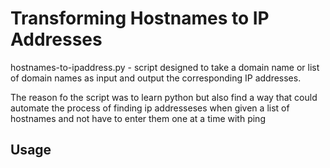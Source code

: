 # **Transforming Hostnames to IP Addresses**

hostnames-to-ipaddress.py - script designed to take a domain name or list of domain names as input and output the corresponding IP addresses.

The reason fo the script was to learn python but also find a way that could automate the process of finding ip addresseses when given a list
of hostnames and not have to enter them one at a time with ping <ipaddress>

## **Usage**
